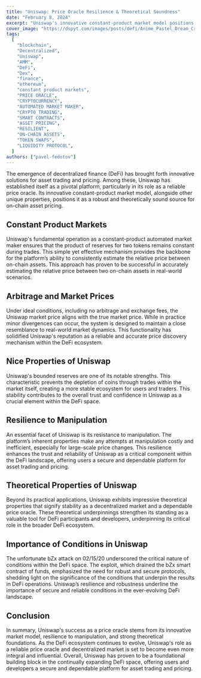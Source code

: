 ```yaml
---
title: "Uniswap: Price Oracle Resilience & Theoretical Soundness"
date: "February 8, 2024"
excerpt: "Uniswap's innovative constant-product market model positions it as a robust and reliable source for on-chain asset pricing."
cover_image: "https://dspyt.com/images/posts/defi/Anime_Pastel_Dream_Create_a_pastel_animestyle_unicorn_in_a_Uni_0.webp"
tags:
  [
    "blockchain",
    "Decentralized",
    "Uniswap",
    "AMM",
    "DeFi",
    "Dex",
    "finance",
    "ethereum",
    "constant product markets",
    "PRICE ORACLE",
    "CRYPTOCURRENCY",
    "AUTOMATED MARKET MAKER",
    "CRYPTO TRADING",
    "SMART CONTRACTS",
    "ASSET PRICING",
    "RESILIENT",
    "ON-CHAIN ASSETS",
    "TOKEN SWAPS",
    "LIQUIDITY PROTOCOL",
  ]
authors: ["pavel-fedotov"]
---
```


The emergence of decentralized finance (DeFi) has brought forth innovative solutions for asset trading and pricing. Among these, Uniswap has established itself as a pivotal platform, particularly in its role as a reliable price oracle. Its innovative constant-product market model, alongside other unique properties, positions it as a robust and theoretically sound source for on-chain asset pricing.

## Constant Product Markets

Uniswap's fundamental operation as a constant-product automated market maker ensures that the product of reserves for two tokens remains constant during trades. This simple yet effective mechanism provides the backbone for the platform’s ability to consistently estimate the relative price between on-chain assets. This approach has proven to be successful in accurately estimating the relative price between two on-chain assets in real-world scenarios.

## Arbitrage and Market Prices

Under ideal conditions, including no arbitrage and exchange fees, the Uniswap market price aligns with the true market price. While in practice minor divergences can occur, the system is designed to maintain a close resemblance to real-world market dynamics. This functionality has solidified Uniswap's reputation as a reliable and accurate price discovery mechanism within the DeFi ecosystem.

## Nice Properties of Uniswap

Uniswap's bounded reserves are one of its notable strengths. This characteristic prevents the depletion of coins through trades within the market itself, creating a more stable ecosystem for users and traders. This stability contributes to the overall trust and confidence in Uniswap as a crucial element within the DeFi space.

## Resilience to Manipulation

An essential facet of Uniswap is its resistance to manipulation. The platform’s inherent properties make any attempts at manipulation costly and inefficient, especially for large-scale price changes. This resilience enhances the trust and reliability of Uniswap as a critical component within the DeFi landscape, offering users a secure and dependable platform for asset trading and pricing.

## Theoretical Properties of Uniswap

Beyond its practical applications, Uniswap exhibits impressive theoretical properties that signify stability as a decentralized market and a dependable price oracle. These theoretical underpinnings strengthen its standing as a valuable tool for DeFi participants and developers, underpinning its critical role in the broader DeFi ecosystem.

## Importance of Conditions in Uniswap

The unfortunate bZx attack on 02/15/20 underscored the critical nature of conditions within the DeFi space. The exploit, which drained the bZx smart contract of funds, emphasized the need for robust and secure protocols, shedding light on the significance of the conditions that underpin the results in DeFi operations. Uniswap’s resilience and robustness underline the importance of secure and reliable conditions in the ever-evolving DeFi landscape.

## Conclusion

In summary, Uniswap's success as a price oracle stems from its innovative market model, resilience to manipulation, and strong theoretical foundations. As the DeFi ecosystem continues to evolve, Uniswap's role as a reliable price oracle and decentralized market is set to become even more integral and influential. Overall, Uniswap has proven to be a foundational building block in the continually expanding DeFi space, offering users and developers a secure and dependable platform for asset trading and pricing.
